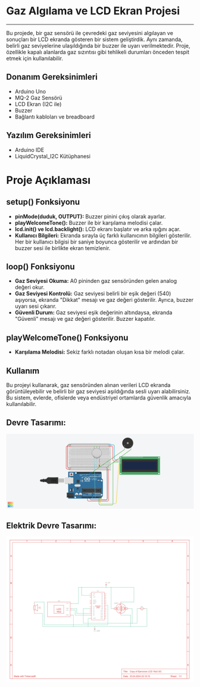 # Gaz Algılama ve LCD Ekran Projesi

-----------------------------------

Bu projede, bir gaz sensörü ile çevredeki gaz seviyesini algılayan ve sonuçları bir LCD ekranda gösteren bir sistem geliştirdik. Aynı zamanda, belirli gaz seviyelerine ulaşıldığında bir buzzer ile uyarı verilmektedir. Proje, özellikle kapalı alanlarda gaz sızıntısı gibi tehlikeli durumları önceden tespit etmek için kullanılabilir.

## Donanım Gereksinimleri
- Arduino Uno
- MQ-2 Gaz Sensörü
- LCD Ekran (I2C ile)
- Buzzer
- Bağlantı kabloları ve breadboard

## Yazılım Gereksinimleri
- Arduino IDE
- LiquidCrystal_I2C Kütüphanesi

# Proje Açıklaması

## setup() Fonksiyonu

- **pinMode(duduk, OUTPUT):** Buzzer pinini çıkış olarak ayarlar.
- **playWelcomeTone():** Buzzer ile bir karşılama melodisi çalar.
- **lcd.init() ve lcd.backlight():** LCD ekranı başlatır ve arka ışığını açar.
- **Kullanıcı Bilgileri:** Ekranda sırayla üç farklı kullanıcının bilgileri gösterilir. Her bir kullanıcı bilgisi bir saniye boyunca gösterilir ve ardından bir buzzer sesi ile birlikte ekran temizlenir.
  
## loop() Fonksiyonu

- **Gaz Seviyesi Okuma:** A0 pininden gaz sensöründen gelen analog değeri okur.
- **Gaz Seviyesi Kontrolü:** Gaz seviyesi belirli bir eşik değeri (540) aşıyorsa, ekranda "Dikkat" mesajı ve gaz değeri gösterilir. Ayrıca, buzzer uyarı sesi çıkarır.
- **Güvenli Durum:** Gaz seviyesi eşik değerinin altındaysa, ekranda "Güvenli" mesajı ve gaz değeri gösterilir. Buzzer kapatılır.
  
## playWelcomeTone() Fonksiyonu
- **Karşılama Melodisi:** Sekiz farklı notadan oluşan kısa bir melodi çalar.

## Kullanım
Bu projeyi kullanarak, gaz sensöründen alınan verileri LCD ekranda görüntüleyebilir ve belirli bir gaz seviyesi aşıldığında sesli uyarı alabilirsiniz. Bu sistem, evlerde, ofislerde veya endüstriyel ortamlarda güvenlik amacıyla kullanılabilir.

## Devre Tasarımı:

![alt text](https://raw.githubusercontent.com/abdullaheroll/Arduino-MQ2-Gaz-Sensoru/main/DevreTasarimi.png)

## Elektrik Devre Tasarımı:

![alt text](https://raw.githubusercontent.com/abdullaheroll/Arduino-MQ2-Gaz-Sensoru/main/elektrikDevreTasarimi.png)
